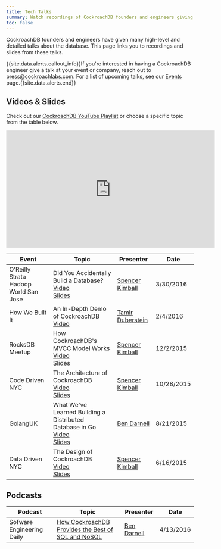 ```yaml
---
title: Tech Talks
summary: Watch recordings of CockroachDB founders and engineers giving high-level and detailed talks about the database.
toc: false
---
```


CockroachDB founders and engineers have given many high-level and detailed talks about the database. This page links you to recordings and slides from these talks.

{{site.data.alerts.callout_info}}If you're interested in having a CockroachDB engineer give a talk at your event or company, reach out to <a href="mailto:press@cockroachlabs.com">press@cockroachlabs.com</a>. For a list of upcoming talks, see our <a href="https://www.cockroachlabs.com/community/events/">Events</a> page.{{site.data.alerts.end}}

<div id="toc"></div>

## Videos & Slides

Check out our [CockroachDB YouTube Playlist](https://www.youtube.com/playlist?list=PL_QaflmEF2e8jmorzOgyplCZDSWSBn3gA) or choose a specific topic from the table below.

<iframe width="560" height="315" src="https://www.youtube.com/embed/videoseries?list=PL_QaflmEF2e8jmorzOgyplCZDSWSBn3gA" frameborder="0" allowfullscreen></iframe>

Event | Topic | Presenter | Date
------|-------|-----------|-----
O'Reilly Strata Hadoop World San Jose | Did You Accidentally Build a Database?<br>[Video](https://youtu.be/Bz2EXg0Fy98?list=PL_QaflmEF2e8jmorzOgyplCZDSWSBn3gA)<br>[Slides](https://docs.google.com/presentation/d/1pq27cCLl0IQfbYcs0KPRWeMVx3mG7wBp29tyLemi0SU/edit?usp=sharing) | [Spencer Kimball](https://github.com/spencerkimball) | 3/30/2016
How We Built It | An In-Depth Demo of CockroachDB<br>[Video](https://youtu.be/9PF9BYkG72M?list=PL_QaflmEF2e8jmorzOgyplCZDSWSBn3gA) | [Tamir Duberstein](https://github.com/tamird) | 2/4/2016
RocksDB Meetup | How CockroachDB's MVCC Model Works<br>[Video](https://youtu.be/-ij2OiDTxz0)<br>[Slides](https://docs.google.com/presentation/d/1p6TddrqPnE7i0pqs0itc2UJFmZEvcc3uVN9Bi1fzwOY/edit?usp=sharing) | [Spencer Kimball](https://github.com/spencerkimball) | 12/2/2015
Code Driven NYC | The Architecture of CockroachDB<br>[Video](https://youtu.be/tV-WXM2IJ3U)<br>[Slides](https://docs.google.com/presentation/d/1ySyd5UQxPyh7e8USpbffi-8cwZaEhqzQYyYkFFHegjM/edit?usp=sharing) | [Spencer Kimball](https://github.com/spencerkimball) | 10/28/2015
GolangUK | What We've Learned Building a Distributed Database in Go<br>[Video](https://youtu.be/33oqpLmQ3LE?list=PL_QaflmEF2e8jmorzOgyplCZDSWSBn3gA)<br>[Slides](https://docs.google.com/presentation/d/1oe4EjIPBGXz-smXQogNUxHijBJ730Wcn-K_-3v8VYJA/edit?usp=sharing) | [Ben Darnell](https://github.com/bdarnell) | 8/21/2015
Data Driven NYC | The Design of CockroachDB<br>[Video](https://youtu.be/TA-Jw78Ms_4)<br>[Slides](https://docs.google.com/presentation/d/1-9zuGqGtIDwZZ0PWARbo1l1WE86MbSI5pg64hed8W9Q/edit?usp=sharing) | [Spencer Kimball](https://github.com/spencerkimball) | 6/16/2015

## Podcasts

Podcast | Topic | Presenter | Date
--------|-------|-----------|-----
Sofware Engineering Daily | [How CockroachDB Provides the Best of SQL and NoSQL](http://softwareengineeringdaily.com/2016/04/13/cockroachdb-ben-darnell/) | [Ben Darnell](https://github.com/bdarnell) | 4/13/2016